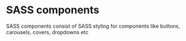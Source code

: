 # SASS components

SASS components consist of SASS styling for components like buttons, carousels, covers, dropdowns etc
